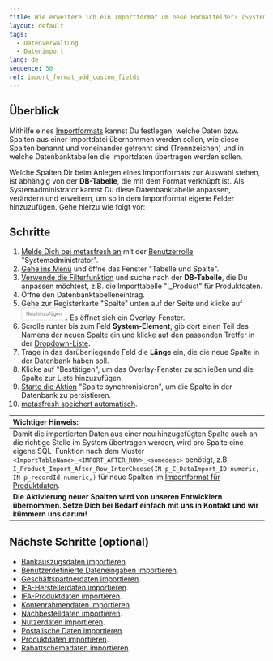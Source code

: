 ```yaml
---
title: Wie erweitere ich ein Importformat um neue Formatfelder? (Systemadministrator)
layout: default
tags:
  - Datenverwaltung
  - Datenimport
lang: de
sequence: 50
ref: import_format_add_custom_fields
---
```


## Überblick
Mithilfe eines [Importformats](Importformat_anlegen) kannst Du festlegen, welche Daten bzw. Spalten aus einer Importdatei übernommen werden sollen, wie diese Spalten benannt und voneinander getrennt sind (Trennzeichen) und in welche Datenbanktabellen die Importdaten übertragen werden sollen.

Welche Spalten Dir beim Anlegen eines Importformats zur Auswahl stehen, ist abhängig von der **DB-Tabelle**, die mit dem Format verknüpft ist. Als Systemadministrator kannst Du diese Datenbanktabelle anpassen, verändern und erweitern, um so in dem Importformat eigene Felder hinzuzufügen. Gehe hierzu wie folgt vor:

## Schritte
1. [Melde Dich bei metasfresh an](Anmeldung) mit der [Benutzerrolle](NeueBenutzerrolle) "Systemadministrator".
1. [Gehe ins Menü](Menu) und öffne das Fenster "Tabelle und Spalte".
1. [Verwende die Filterfunktion](Filterfunktion) und suche nach der **DB-Tabelle**, die Du anpassen möchtest, z.B. die Importtabelle "I_Product" für Produktdaten.
1. Öffne den Datenbanktabelleneintrag.
1. Gehe zur Registerkarte "Spalte" unten auf der Seite und klicke auf !["Neu hinzufügen"](assets/Neu_hinzufuegen_Button.png). Es öffnet sich ein Overlay-Fenster.
1. Scrolle runter bis zum Feld **System-Element**, gib dort einen Teil des Namens der neuen Spalte ein und klicke auf den passenden Treffer in der [Dropdown-Liste](Keyboard_Shortcuts_Liste).
1. Trage in das darüberliegende Feld die **Länge** ein, die die neue Spalte in der Datenbank haben soll.
1. Klicke auf "Bestätigen", um das Overlay-Fenster zu schließen und die Spalte zur Liste hinzuzufügen.
1. [Starte die Aktion](AktionStarten) "Spalte synchronisieren", um die Spalte in der Datenbank zu persistieren.
1. [metasfresh speichert automatisch](Speicheranzeige).

| **Wichtiger Hinweis:** |
| :--- |
| Damit die importierten Daten aus einer neu hinzugefügten Spalte auch an die richtige Stelle im System übertragen werden, wird pro Spalte eine eigene SQL-Funktion nach dem Muster `<ImportTableName>_<IMPORT_AFTER_ROW>_<somedesc>` benötigt, z.B. `I_Product_Import_After_Row_InterCheese(IN p_C_DataImport_ID numeric, IN p_recordId numeric,)` für neue Spalten im [Importformat für Produktdaten](Importformat_Beispiel_Produkt). |
| **Die Aktivierung neuer Spalten wird von unseren Entwicklern übernommen. Setze Dich bei Bedarf einfach mit uns in Kontakt und wir kümmern uns darum!** |

## Nächste Schritte (optional)
- [Bankauszugsdaten importieren](Bankauszugsdaten_importieren).
- [Benutzerdefinierte Dateneingaben importieren](Dateneingaben_importieren).
- [Geschäftspartnerdaten importieren](GPartnerdaten_importieren).
- [IFA-Herstellerdaten importieren](GPartnerdaten_importieren_Pharma).
- [IFA-Produktdaten importieren](Produktdaten_importieren_Pharma).
- [Kontenrahmendaten importieren](Kontenrahmendaten_importieren).
- [Nachbestelldaten importieren](Nachbestelldaten_importieren).
- [Nutzerdaten importieren](Nutzerdaten_importieren).
- [Postalische Daten importieren](Postalische_Daten_importieren).
- [Produktdaten importieren](Produktdaten_importieren).
- [Rabattschemadaten importieren](Rabattschema_importieren).
